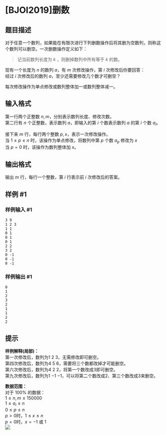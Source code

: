 # [BJOI2019]删数

## 题目描述

对于任意一个数列，如果能在有限次进行下列删数操作后将其删为空数列，则称这个数列可以删空。一次删数操作定义如下：  
>记当前数列长度为 $k$ ，则删掉数列中所有等于 $k$ 的数。  

现有一个长度为 $n$ 的数列 $a$，有 $m$ 次修改操作，第 $i$ 次修改后你要回答：  
经过 $i$ 次修改后的数列 $a$，至少还需要修改几个数才可删空？  

每次修改操作为单点修改或数列整体加一或数列整体减一。

## 输入格式

第一行两个正整数 $n,m$，分别表示数列长度、修改次数。  
第二行有 $n$ 个正整数，表示数列 $a$，即输入的第 $i$ 个数表示数列 $a$ 的第 $i$ 个数 $a_i$。   

接下来 $m$ 行，每行两个整数 $p,x$，表示一次修改操作。  
当 $1\le p \le n$ 时，该操作为单点修改，将数列中第 $p$ 个数 $a_p$ 修改为 $x$  
当 $p=0$ 时，该操作为数列整体加 $x$。


## 输出格式

输出 $m$ 行，每行一个整数，第 $i$ 行表示前 $i$ 次修改后的答案。

## 样例 #1

### 样例输入 #1
```
3 9
1 2 3
1 1
0 1
0 1
0 1
2 2
3 2
0 -1
0 -1
0 -1
```

### 样例输出 #1

```
0
1
2
3
2
1
1
2
2
```

## 提示

**样例解释(局部)：**     
第一次修改后，数列为$1$ $2$ $3$，无需修改即可删空。   
第四次修改后，数列为$4$ $5$ $6$，需要将三个数都改掉才可能删空。   
第六次修改后，数列为$4$ $2$ $2$，将第一个数改成$3$即可删空。   
第九次修改后，数列为$1$ $-1$ $-1$，可以将第二个数改成$2$、第三个数改成$3$来删空。   

**数据范围：**   
对于 $100\%$ 的数据：      
$1\le n,m \le 150000$  
$1\le a_i \le n$  
$0\le p\le n$  
$p>0$时，$1\le x \le n$  
$p=0$时，$x=-1$ 或 $1$    
![](https://cdn.luogu.com.cn/upload/pic/57129.png) 
